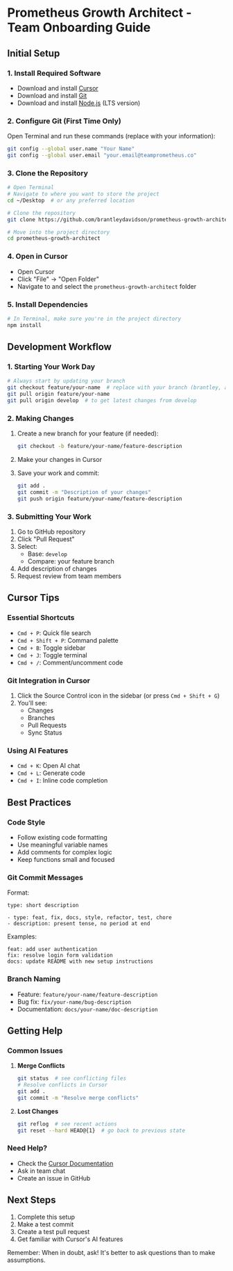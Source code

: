 # Prometheus Growth Architect - Team Onboarding Guide

## Initial Setup

### 1. Install Required Software
- Download and install [Cursor](https://cursor.sh/)
- Download and install [Git](https://git-scm.com/downloads)
- Download and install [Node.js](https://nodejs.org/) (LTS version)

### 2. Configure Git (First Time Only)
Open Terminal and run these commands (replace with your information):
```bash
git config --global user.name "Your Name"
git config --global user.email "your.email@teamprometheus.co"
```

### 3. Clone the Repository
```bash
# Open Terminal
# Navigate to where you want to store the project
cd ~/Desktop  # or any preferred location

# Clone the repository
git clone https://github.com/brantleydavidson/prometheus-growth-architect.git

# Move into the project directory
cd prometheus-growth-architect
```

### 4. Open in Cursor
- Open Cursor
- Click "File" → "Open Folder"
- Navigate to and select the `prometheus-growth-architect` folder

### 5. Install Dependencies
```bash
# In Terminal, make sure you're in the project directory
npm install
```

## Development Workflow

### 1. Starting Your Work Day
```bash
# Always start by updating your branch
git checkout feature/your-name  # replace with your branch (brantley, andrew, or shelby)
git pull origin feature/your-name
git pull origin develop  # to get latest changes from develop
```

### 2. Making Changes
1. Create a new branch for your feature (if needed):
   ```bash
   git checkout -b feature/your-name/feature-description
   ```

2. Make your changes in Cursor

3. Save your work and commit:
   ```bash
   git add .
   git commit -m "Description of your changes"
   git push origin feature/your-name/feature-description
   ```

### 3. Submitting Your Work
1. Go to GitHub repository
2. Click "Pull Request"
3. Select:
   - Base: `develop`
   - Compare: your feature branch
4. Add description of changes
5. Request review from team members

## Cursor Tips

### Essential Shortcuts
- `Cmd + P`: Quick file search
- `Cmd + Shift + P`: Command palette
- `Cmd + B`: Toggle sidebar
- `Cmd + J`: Toggle terminal
- `Cmd + /`: Comment/uncomment code

### Git Integration in Cursor
1. Click the Source Control icon in the sidebar (or press `Cmd + Shift + G`)
2. You'll see:
   - Changes
   - Branches
   - Pull Requests
   - Sync Status

### Using AI Features
- `Cmd + K`: Open AI chat
- `Cmd + L`: Generate code
- `Cmd + I`: Inline code completion

## Best Practices

### Code Style
- Follow existing code formatting
- Use meaningful variable names
- Add comments for complex logic
- Keep functions small and focused

### Git Commit Messages
Format:
```
type: short description

- type: feat, fix, docs, style, refactor, test, chore
- description: present tense, no period at end
```

Examples:
```
feat: add user authentication
fix: resolve login form validation
docs: update README with new setup instructions
```

### Branch Naming
- Feature: `feature/your-name/feature-description`
- Bug fix: `fix/your-name/bug-description`
- Documentation: `docs/your-name/doc-description`

## Getting Help

### Common Issues
1. **Merge Conflicts**
   ```bash
   git status  # see conflicting files
   # Resolve conflicts in Cursor
   git add .
   git commit -m "Resolve merge conflicts"
   ```

2. **Lost Changes**
   ```bash
   git reflog  # see recent actions
   git reset --hard HEAD@{1}  # go back to previous state
   ```

### Need Help?
- Check the [Cursor Documentation](https://cursor.sh/docs)
- Ask in team chat
- Create an issue in GitHub

## Next Steps
1. Complete this setup
2. Make a test commit
3. Create a test pull request
4. Get familiar with Cursor's AI features

Remember: When in doubt, ask! It's better to ask questions than to make assumptions. 